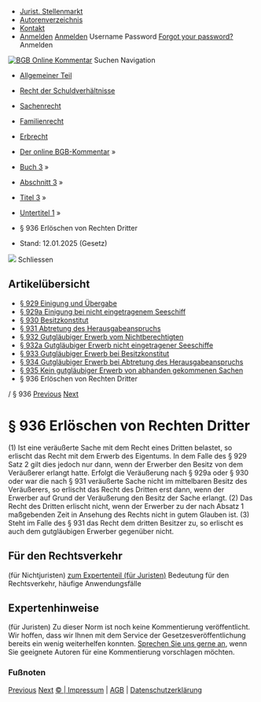   * [Jurist. Stellenmarkt](https://bgb.kommentar.de/Buch-3/Abschnitt-3/Titel-3/Untertitel-1/</job-board> "Jurist. Stellenmarkt")
  * [Autorenverzeichnis](https://bgb.kommentar.de/Buch-3/Abschnitt-3/Titel-3/Untertitel-1/</Autorenverzeichnis> "Autorenverzeichnis")
  * [Kontakt](https://bgb.kommentar.de/Buch-3/Abschnitt-3/Titel-3/Untertitel-1/</Kontakt>)
  * [Anmelden](https://bgb.kommentar.de/Buch-3/Abschnitt-3/Titel-3/Untertitel-1/<#login> "show login form") [Anmelden](https://bgb.kommentar.de/Buch-3/Abschnitt-3/Titel-3/Untertitel-1/<#> "hide login form") Username Password
[Forgot your password?](https://bgb.kommentar.de/Buch-3/Abschnitt-3/Titel-3/Untertitel-1/</user/forgotpassword>) Anmelden 


[![BGB Online Kommentar](https://bgb.kommentar.de/extension/bgb/design/bgb/images/logo.png)](https://bgb.kommentar.de/Buch-3/Abschnitt-3/Titel-3/Untertitel-1/</> "BGB Online Kommentar")
Suchen
Navigation
  * [Allgemeiner Teil](https://bgb.kommentar.de/Buch-3/Abschnitt-3/Titel-3/Untertitel-1/</Buch-1>)
  * [Recht der Schuldverhältnisse](https://bgb.kommentar.de/Buch-3/Abschnitt-3/Titel-3/Untertitel-1/</Buch-2>)
  * [Sachenrecht](https://bgb.kommentar.de/Buch-3/Abschnitt-3/Titel-3/Untertitel-1/</Buch-3>)
  * [Familienrecht](https://bgb.kommentar.de/Buch-3/Abschnitt-3/Titel-3/Untertitel-1/</Buch-4>)
  * [Erbrecht](https://bgb.kommentar.de/Buch-3/Abschnitt-3/Titel-3/Untertitel-1/</Buch-5>)


  * [Der online BGB-Kommentar](https://bgb.kommentar.de/Buch-3/Abschnitt-3/Titel-3/Untertitel-1/</>) »
  * [Buch 3](https://bgb.kommentar.de/Buch-3/Abschnitt-3/Titel-3/Untertitel-1/</Buch-3>) »
  * [Abschnitt 3](https://bgb.kommentar.de/Buch-3/Abschnitt-3/Titel-3/Untertitel-1/</Buch-3/Abschnitt-3>) »
  * [Titel 3](https://bgb.kommentar.de/Buch-3/Abschnitt-3/Titel-3/Untertitel-1/</Buch-3/Abschnitt-3/Titel-3>) »
  * [Untertitel 1](https://bgb.kommentar.de/Buch-3/Abschnitt-3/Titel-3/Untertitel-1/</Buch-3/Abschnitt-3/Titel-3/Untertitel-1>) »
  * § 936 Erlöschen von Rechten Dritter 
  * Stand: 12.01.2025 (Gesetz) 


![](https://vg01.met.vgwort.de/na/1c9909529ead4f509072c06d9081a7d5)
Schliessen 
## Artikelübersicht
  * [ § 929 Einigung und Übergabe ](https://bgb.kommentar.de/Buch-3/Abschnitt-3/Titel-3/Untertitel-1/</Buch-3/Abschnitt-3/Titel-3/Untertitel-1/Einigung-und-Uebergabe>)
  * [ § 929a Einigung bei nicht eingetragenem Seeschiff ](https://bgb.kommentar.de/Buch-3/Abschnitt-3/Titel-3/Untertitel-1/</Buch-3/Abschnitt-3/Titel-3/Untertitel-1/Einigung-bei-nicht-eingetragenem-Seeschiff>)
  * [ § 930 Besitzkonstitut ](https://bgb.kommentar.de/Buch-3/Abschnitt-3/Titel-3/Untertitel-1/</Buch-3/Abschnitt-3/Titel-3/Untertitel-1/Besitzkonstitut>)
  * [ § 931 Abtretung des Herausgabeanspruchs ](https://bgb.kommentar.de/Buch-3/Abschnitt-3/Titel-3/Untertitel-1/</Buch-3/Abschnitt-3/Titel-3/Untertitel-1/Abtretung-des-Herausgabeanspruchs>)
  * [ § 932 Gutgläubiger Erwerb vom Nichtberechtigten ](https://bgb.kommentar.de/Buch-3/Abschnitt-3/Titel-3/Untertitel-1/</Buch-3/Abschnitt-3/Titel-3/Untertitel-1/Gutglaeubiger-Erwerb-vom-Nichtberechtigten>)
  * [ § 932a Gutgläubiger Erwerb nicht eingetragener Seeschiffe ](https://bgb.kommentar.de/Buch-3/Abschnitt-3/Titel-3/Untertitel-1/</Buch-3/Abschnitt-3/Titel-3/Untertitel-1/Gutglaeubiger-Erwerb-nicht-eingetragener-Seeschiffe>)
  * [ § 933 Gutgläubiger Erwerb bei Besitzkonstitut ](https://bgb.kommentar.de/Buch-3/Abschnitt-3/Titel-3/Untertitel-1/</Buch-3/Abschnitt-3/Titel-3/Untertitel-1/Gutglaeubiger-Erwerb-bei-Besitzkonstitut>)
  * [ § 934 Gutgläubiger Erwerb bei Abtretung des Herausgabeanspruchs ](https://bgb.kommentar.de/Buch-3/Abschnitt-3/Titel-3/Untertitel-1/</Buch-3/Abschnitt-3/Titel-3/Untertitel-1/Gutglaeubiger-Erwerb-bei-Abtretung-des-Herausgabeanspruchs>)
  * [ § 935 Kein gutgläubiger Erwerb von abhanden gekommenen Sachen ](https://bgb.kommentar.de/Buch-3/Abschnitt-3/Titel-3/Untertitel-1/</Buch-3/Abschnitt-3/Titel-3/Untertitel-1/Kein-gutglaeubiger-Erwerb-von-abhanden-gekommenen-Sachen>)
  * § 936 Erlöschen von Rechten Dritter 


/ § 936 
[Previous](https://bgb.kommentar.de/Buch-3/Abschnitt-3/Titel-3/Untertitel-1/</Buch-3/Abschnitt-3/Titel-3/Untertitel-1/Kein-gutglaeubiger-Erwerb-von-abhanden-gekommenen-Sachen> "§ 935 Kein gutgläubiger Erwerb von abhanden gekommenen Sachen") [Next](https://bgb.kommentar.de/Buch-3/Abschnitt-3/Titel-3/Untertitel-1/</Buch-3/Abschnitt-3/Titel-3/Untertitel-2/Voraussetzungen-Ausschluss-bei-Kenntnis> "§ 937 Voraussetzungen, Ausschluss bei Kenntnis")
# § 936 Erlöschen von Rechten Dritter
(1) Ist eine veräußerte Sache mit dem Recht eines Dritten belastet, so erlischt das Recht mit dem Erwerb des Eigentums. In dem Falle des § 929 Satz 2 gilt dies jedoch nur dann, wenn der Erwerber den Besitz von dem Veräußerer erlangt hatte. Erfolgt die Veräußerung nach § 929a oder § 930 oder war die nach § 931 veräußerte Sache nicht im mittelbaren Besitz des Veräußerers, so erlischt das Recht des Dritten erst dann, wenn der Erwerber auf Grund der Veräußerung den Besitz der Sache erlangt.
(2) Das Recht des Dritten erlischt nicht, wenn der Erwerber zu der nach Absatz 1 maßgebenden Zeit in Ansehung des Rechts nicht in gutem Glauben ist.
(3) Steht im Falle des § 931 das Recht dem dritten Besitzer zu, so erlischt es auch dem gutgläubigen Erwerber gegenüber nicht.
## Für den Rechtsverkehr 
(für Nichtjuristen)
[zum Expertenteil (für Juristen)](https://bgb.kommentar.de/Buch-3/Abschnitt-3/Titel-3/Untertitel-1/<#expertenhinweise>)
Bedeutung für den Rechtsverkehr, häufige Anwendungsfälle
## Expertenhinweise
(für Juristen)
Zu dieser Norm ist noch keine Kommentierung veröffentlicht. Wir hoffen, dass wir Ihnen mit dem Service der Gesetzesveröffentlichung bereits ein wenig weiterhelfen konnten. [Sprechen Sie uns gerne an](https://bgb.kommentar.de/Buch-3/Abschnitt-3/Titel-3/Untertitel-1/</Kontakt>), wenn Sie geeignete Autoren für eine Kommentierung vorschlagen möchten. 
### Fußnoten
[Previous](https://bgb.kommentar.de/Buch-3/Abschnitt-3/Titel-3/Untertitel-1/</Buch-3/Abschnitt-3/Titel-3/Untertitel-1/Kein-gutglaeubiger-Erwerb-von-abhanden-gekommenen-Sachen> "§ 935 Kein gutgläubiger Erwerb von abhanden gekommenen Sachen") [Next](https://bgb.kommentar.de/Buch-3/Abschnitt-3/Titel-3/Untertitel-1/</Buch-3/Abschnitt-3/Titel-3/Untertitel-2/Voraussetzungen-Ausschluss-bei-Kenntnis> "§ 937 Voraussetzungen, Ausschluss bei Kenntnis")
[© | Impressum](https://bgb.kommentar.de/Buch-3/Abschnitt-3/Titel-3/Untertitel-1/</Kontakt>) | [AGB](https://bgb.kommentar.de/Buch-3/Abschnitt-3/Titel-3/Untertitel-1/</AGB>) | [Datenschutzerklärung](https://bgb.kommentar.de/Buch-3/Abschnitt-3/Titel-3/Untertitel-1/</Datenschutzerklaerung-fuer-Leser>)

